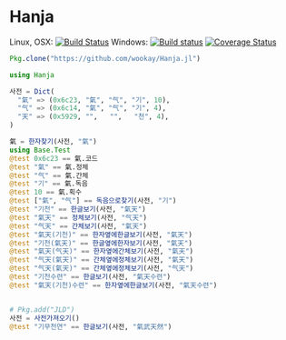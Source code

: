 # Hanja

Linux, OSX: [![Build Status](https://api.travis-ci.org/wookay/Hanja.jl.svg?branch=master)](https://travis-ci.org/wookay/Hanja.jl)
Windows: [![Build status](https://ci.appveyor.com/api/projects/status/jf1dn55yc0u4q2dt?svg=true)](https://ci.appveyor.com/project/wookay/Hanja.jl)
[![Coverage Status](https://coveralls.io/repos/wookay/Hanja.jl/badge.svg?branch=master&service=github)](https://coveralls.io/github/wookay/Hanja.jl?branch=master)

```julia
Pkg.clone("https://github.com/wookay/Hanja.jl")
```

```julia
using Hanja

사전 = Dict(
  "氣" => (0x6c23, "氣", "气", "기", 10),
  "气" => (0x6c14, "氣", "气", "기", 4),
  "天" => (0x5929, "",   "",   "천", 4),
)

氣 = 한자찾기(사전, "氣")
using Base.Test
@test 0x6c23 == 氣.코드
@test "氣" == 氣.정체
@test "气" == 氣.간체
@test "기" == 氣.독음
@test 10 == 氣.획수
@test ["氣", "气"] == 독음으로찾기(사전, "기")
@test "기천" == 한글보기(사전, "氣天")
@test "氣天" == 정체보기(사전, "气天")
@test "气天" == 간체보기(사전, "氣天")
@test "氣天(기천)" == 한자옆에한글보기(사전, "氣天")
@test "기천(氣天)" == 한글옆에한자보기(사전, "氣天")
@test "氣天(气天)" == 한자옆에간체보기(사전, "氣天")
@test "气天(氣天)" == 간체옆에정체보기(사전, "氣天")
@test "气天(氣天)" == 간체옆에정체보기(사전, "气天")
@test "기천수련" == 한글보기(사전, "氣天수련")
@test "氣天(기천)수련" == 한자옆에한글보기(사전, "氣天수련")


# Pkg.add("JLD")
사전 = 사전가져오기()
@test "기무천연" == 한글보기(사전, "氣武天然")
```
